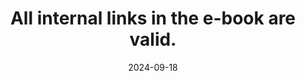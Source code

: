 ---
N: '147'
Rubrique: Liens
title: All internal links in the e-book are valid.
abstract: 
categories: ["Links"]
agrege: O4147-E051
opquast: '4 147'
indiceebook: '51'
description: "Rule n° 051"
before: "050"
weight: "051"
after: "052"
actif: '1'
layout: rules
date: 2024-09-18
tags: ["", ""]
objectif: ["", ""]
Meo: [""]
Controle: [""
]
epubcheck: 
ace: 
humancheck: true
Source: ["Opquast"]
Referentiel: [""]
steps: ["", ""]
---